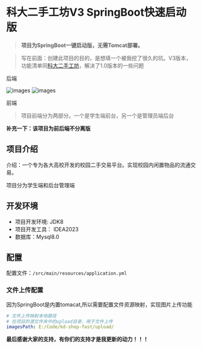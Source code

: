 # 科大二手工坊V3 SpringBoot快速启动版

> **项目为SpringBoot一键启动版，无需Tomcat部署。**

> 写在前面：创建此项目的目的，是想填一个被我挖了很久的坑。V3版本，功能清单同[科大二手工坊](https://github.com/lvr1997/kd-second-hand-workshop)，解决了1.0版本的一些问题

后端

![images](https://img.shields.io/badge/SpringBoot-2.5.2.RELEASE-brightgreen) 
![images](https://img.shields.io/badge/Mybatis-3.3-yellowgreen)

前端

> 项目前端分为两部分。一个是学生端前台，另一个是管理员端后台

**补充一下：该项目为前后端不分离版**

## 项目介绍

介绍：一个专为各大高校开发的校园二手交易平台。实现校园内闲置物品的流通交易。

项目分为学生端和后台管理端

## 开发环境

- 项目开发环境: JDK8
- 项目开发工具： IDEA2023
- 数据库：Mysql8.0

## 配置

配置文件：`/src/main/resources/application.yml`

### 文件上传配置

因为SpringBoot是内置tomacat,所以需要配置文件资源映射，实现图片上传功能

```yaml
# 文件上传映射本地路径
# 在项目的源文件夹中的upload目录，用于文件上传
imagesPath: E:/Code/kd-shop-fast/upload/
```

**最后感谢大家的支持，有你们的支持才是我更新的动力！！！**
